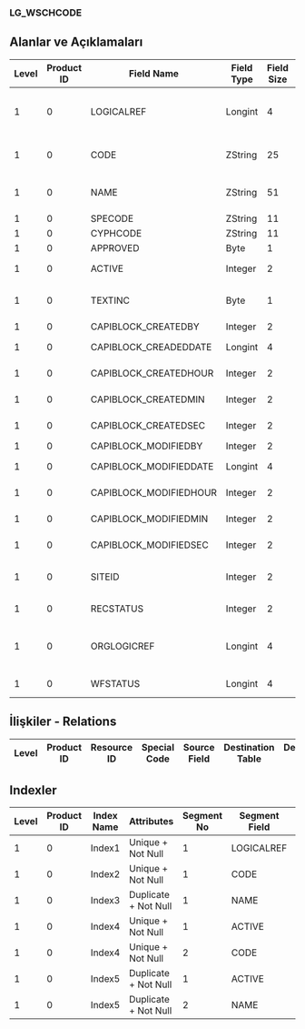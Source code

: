### LG_WSCHCODE

## Alanlar ve Açıklamaları

**Level**|**Product ID**|**Field Name**|**Field Type**|**Field Size**|**Field Offset**|**Türkçe Açıklama**|**Expression**
-----|-----|-----|-----|-----|-----|-----|-----
1|0|LOGICALREF|Longint|4|0|İş İstasyonu Özellik Log. Ref.|Workstation Characteristic Logical Reference
1|0|CODE|ZString|25|4|İş İstasyonu Özellik Kodu|Workstation Characteristic Code
1|0|NAME|ZString|51|29|İş İstasyonu Özellik Açıklaması|Workstation Characteristic Description
1|0|SPECODE|ZString|11|80|Özel Kod|Aux. Code
1|0|CYPHCODE|ZString|11|91|Yetki Kodu|Auth. Code
1|0|APPROVED|Byte|1|102|Onay Bilgisi|Approval Info
1|0|ACTIVE|Integer|2|103|Kullanım durumu|Usage Status
1|0|TEXTINC|Byte|1|105|Ayrıntılı Açıklama İçerir|Contains Detail Description
1|0|CAPIBLOCK_CREATEDBY|Integer|2|106|Oluşturan|Created By
1|0|CAPIBLOCK_CREADEDDATE|Longint|4|108|Oluşturulma Tarihi|Created Date
1|0|CAPIBLOCK_CREATEDHOUR|Integer|2|112|Oluşturulma Saati|Created Hour
1|0|CAPIBLOCK_CREATEDMIN|Integer|2|114|Oluşturulma Dakikası|Created Minute
1|0|CAPIBLOCK_CREATEDSEC|Integer|2|116|Oluşturulma Saniyesi|Created Second
1|0|CAPIBLOCK_MODIFIEDBY|Integer|2|118|Değiştiren|Modified By
1|0|CAPIBLOCK_MODIFIEDDATE|Longint|4|120|Değiştirilme Tarihi|Modified Date
1|0|CAPIBLOCK_MODIFIEDHOUR|Integer|2|124|Değiştirilme Saati|Modified Hour
1|0|CAPIBLOCK_MODIFIEDMIN|Integer|2|126|Değiştirilme Dakikası|Modified Minute
1|0|CAPIBLOCK_MODIFIEDSEC|Integer|2|128|Değiştirilme Saniyesi|Modified Second
1|0|SITEID|Integer|2|130|Veri Merkezi|Data Processing Site
1|0|RECSTATUS|Integer|2|132|Kayıt Durumu|Record Status
1|0|ORGLOGICREF|Longint|4|134|Orijinal Kayıt Log. Ref.|Original Record Logical Reference
1|0|WFSTATUS|Longint|4|138|Kullanımda Değil|Not In Use

## İlişkiler - Relations

**Level**|**Product ID**|**Resource ID**|**Special Code**|**Source Field**|**Destination Table**|**Destination Field**|**Relation Type**|**Extra Condition**
-----|-----|-----|-----|-----|-----|-----|-----|-----

## Indexler

**Level**|**Product ID**|**Index Name**|**Attributes**|**Segment No**|**Segment Field**|**Sense**
-----|-----|-----|-----|-----|-----|-----
1|0|Index1|Unique + Not Null|1|LOGICALREF|Ascending
1|0|Index2|Unique + Not Null|1|CODE|Ascending
1|0|Index3|Duplicate + Not Null|1|NAME|Ascending
1|0|Index4|Unique + Not Null|1|ACTIVE|Ascending
1|0|Index4|Unique + Not Null|2|CODE|Ascending
1|0|Index5|Duplicate + Not Null|1|ACTIVE|Ascending
1|0|Index5|Duplicate + Not Null|2|NAME|Ascending
